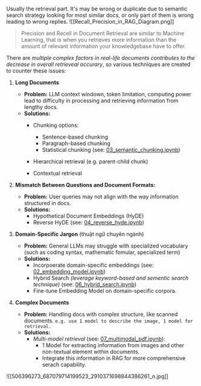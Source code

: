 Usually the retrieval part. It's may be wrong or duplicate due to semantic search strategy looking for most similar docs, or only part of them is wrong leading to wrong replies. 
![[Recall_Precision_in_RAG_Diagram.png]]
>Precision and Recell in Document Retrieval are similar to Machine Learning, that is when you retrieves more information than the amount of relevant information your knowledgebase have to offer. 

There are *multiple complex factors in real-life documents contributes to the decrease in overall retrieveal accurary*, so various techniques are created to counter these issues:
1) **Long Documents**
	+ **Problem:** LLM context windown, token limitation, computing power lead to difficulty in processing and retrieving information from lengthy docs.
	+ **Solutions:**
		+ Chunking options:
			+ Sentence-based chunking
			+ Paragraph-based chunking
			+ Statistical chunking (see: [03_semantic_chunking.ipynb](https://github.com/guyernest/advanced-rag/blob/main/03_semantic_chunking.ipynb))
			  
		+ Hierarchical retrieval (e.g. parent-child chunk)
		+ Contextual retrieval 
		  
2) **Mismatch Between Questions and Document Formats:**
	+ **Problem:** User queries may not align with the way information structured in docs.  
	+ **Solutions:**
		- Hypothetical Document Embeddings (HyDE)
		- Reverse HyDE (see: [04_reverse_hyde.ipynb](https://github.com/guyernest/advanced-rag/blob/main/05_reverse_hyde.ipynb))
	
3) **Domain-Specific Jargon** (thuật ngữ chuyên ngành)
	+ **Problem:** General LLMs may struggle with specialized vocabulary (such as coding syntax, mathematic fomular, specialized term)
	+ **Solutions:** 
		+ Incorpoerate domain-specific embeddings (see: [02_embedding_model.ipynb](https://github.com/guyernest/advanced-rag/blob/main/02_embedding_model.ipynb))
		+ Hybrid Search *(leverage keyword-based and sementic search technique)* (see: [06_hybrid_search.ipynb](https://github.com/guyernest/advanced-rag/blob/main/06_hybrid_search.ipynb))
		+ Fine-tune Embedding Model on domain-specific corpora. 
	
4) **Complex Documents**
	+ **Problem:** Handling docs with complex structure, like scanned documents. `e.g. use 1 model to describe the image, 1 model for retrieval.`
	+ **Solutions:** 
		+ *Multi-model retrieval* (see: [07_multimodal_pdf.ipynb](https://github.com/guyernest/advanced-rag/blob/main/07_multimodal_pdf.ipynb)):
			+ 1 Model for extracting information from images and other non-textual element within documents. 
			+ Integrate this information in RAG for more comprehensive serach capability.


![[506396273_687079714199523_2910371698844386261_n.jpg]]